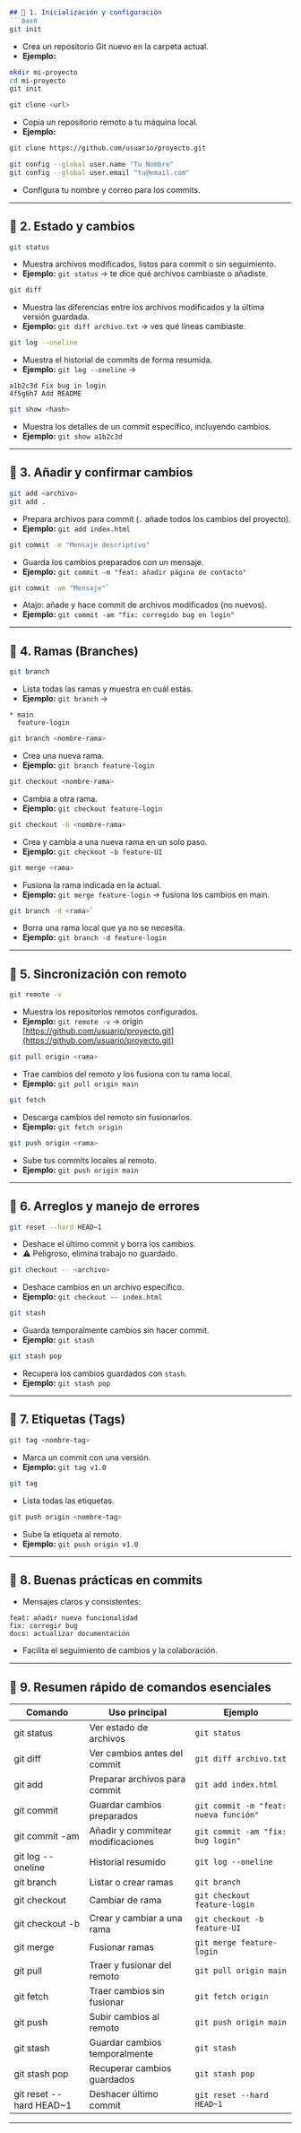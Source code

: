 
````markdown


## 🔹 1. Inicialización y configuración
```bash
git init
````

* Crea un repositorio Git nuevo en la carpeta actual.
* **Ejemplo:**

```bash
mkdir mi-proyecto
cd mi-proyecto
git init
```

```bash
git clone <url>
```

* Copia un repositorio remoto a tu máquina local.
* **Ejemplo:**

```bash
git clone https://github.com/usuario/proyecto.git
```

```bash
git config --global user.name "Tu Nombre"
git config --global user.email "tu@email.com"
```

* Configura tu nombre y correo para los commits.

---

## 🔹 2. Estado y cambios

```bash
git status
```

* Muestra archivos modificados, listos para commit o sin seguimiento.
* **Ejemplo:** `git status` → te dice qué archivos cambiaste o añadiste.

```bash
git diff
```

* Muestra las diferencias entre los archivos modificados y la última versión guardada.
* **Ejemplo:** `git diff archivo.txt` → ves qué líneas cambiaste.

```bash
git log --oneline
```

* Muestra el historial de commits de forma resumida.
* **Ejemplo:** `git log --oneline` →

```
a1b2c3d Fix bug in login
4f5g6h7 Add README
```

```bash
git show <hash>
```

* Muestra los detalles de un commit específico, incluyendo cambios.
* **Ejemplo:** `git show a1b2c3d`

---

## 🔹 3. Añadir y confirmar cambios

```bash
git add <archivo>
git add .
```

* Prepara archivos para commit (`.` añade todos los cambios del proyecto).
* **Ejemplo:** `git add index.html`

```bash
git commit -m "Mensaje descriptivo"
```

* Guarda los cambios preparados con un mensaje.
* **Ejemplo:** `git commit -m "feat: añadir página de contacto"`

```bash
git commit -am "Mensaje"`
```

* Atajo: añade y hace commit de archivos modificados (no nuevos).
* **Ejemplo:** `git commit -am "fix: corregido bug en login"`

---

## 🔹 4. Ramas (Branches)

```bash
git branch
```

* Lista todas las ramas y muestra en cuál estás.
* **Ejemplo:** `git branch` →

```
* main
  feature-login
```

```bash
git branch <nombre-rama>
```

* Crea una nueva rama.
* **Ejemplo:** `git branch feature-login`

```bash
git checkout <nombre-rama>
```

* Cambia a otra rama.
* **Ejemplo:** `git checkout feature-login`

```bash
git checkout -b <nombre-rama>
```

* Crea y cambia a una nueva rama en un solo paso.
* **Ejemplo:** `git checkout -b feature-UI`

```bash
git merge <rama>
```

* Fusiona la rama indicada en la actual.
* **Ejemplo:** `git merge feature-login` → fusiona los cambios en main.

```bash
git branch -d <rama>`
```

* Borra una rama local que ya no se necesita.
* **Ejemplo:** `git branch -d feature-login`

---

## 🔹 5. Sincronización con remoto

```bash
git remote -v
```

* Muestra los repositorios remotos configurados.
* **Ejemplo:** `git remote -v` → origin [https://github.com/usuario/proyecto.git](https://github.com/usuario/proyecto.git)

```bash
git pull origin <rama>
```

* Trae cambios del remoto y los fusiona con tu rama local.
* **Ejemplo:** `git pull origin main`

```bash
git fetch
```

* Descarga cambios del remoto sin fusionarlos.
* **Ejemplo:** `git fetch origin`

```bash
git push origin <rama>
```

* Sube tus commits locales al remoto.
* **Ejemplo:** `git push origin main`

---

## 🔹 6. Arreglos y manejo de errores

```bash
git reset --hard HEAD~1
```

* Deshace el último commit y borra los cambios.
* ⚠️ Peligroso, elimina trabajo no guardado.

```bash
git checkout -- <archivo>
```

* Deshace cambios en un archivo específico.
* **Ejemplo:** `git checkout -- index.html`

```bash
git stash
```

* Guarda temporalmente cambios sin hacer commit.
* **Ejemplo:** `git stash`

```bash
git stash pop
```

* Recupera los cambios guardados con `stash`.
* **Ejemplo:** `git stash pop`

---

## 🔹 7. Etiquetas (Tags)

```bash
git tag <nombre-tag>
```

* Marca un commit con una versión.
* **Ejemplo:** `git tag v1.0`

```bash
git tag
```

* Lista todas las etiquetas.

```bash
git push origin <nombre-tag>
```

* Sube la etiqueta al remoto.
* **Ejemplo:** `git push origin v1.0`

---

## 🔹 8. Buenas prácticas en commits

* Mensajes claros y consistentes:

```text
feat: añadir nueva funcionalidad
fix: corregir bug
docs: actualizar documentación
```

* Facilita el seguimiento de cambios y la colaboración.

---

## 🔹 9. Resumen rápido de comandos esenciales

| Comando                  | Uso principal                     | Ejemplo                               |
| ------------------------ | --------------------------------- | ------------------------------------- |
| git status               | Ver estado de archivos            | `git status`                          |
| git diff                 | Ver cambios antes del commit      | `git diff archivo.txt`                |
| git add                  | Preparar archivos para commit     | `git add index.html`                  |
| git commit               | Guardar cambios preparados        | `git commit -m "feat: nueva función"` |
| git commit -am           | Añadir y commitear modificaciones | `git commit -am "fix: bug login"`     |
| git log --oneline        | Historial resumido                | `git log --oneline`                   |
| git branch               | Listar o crear ramas              | `git branch`                          |
| git checkout             | Cambiar de rama                   | `git checkout feature-login`          |
| git checkout -b          | Crear y cambiar a una rama        | `git checkout -b feature-UI`          |
| git merge                | Fusionar ramas                    | `git merge feature-login`             |
| git pull                 | Traer y fusionar del remoto       | `git pull origin main`                |
| git fetch                | Traer cambios sin fusionar        | `git fetch origin`                    |
| git push                 | Subir cambios al remoto           | `git push origin main`                |
| git stash                | Guardar cambios temporalmente     | `git stash`                           |
| git stash pop            | Recuperar cambios guardados       | `git stash pop`                       |
| git reset --hard HEAD\~1 | Deshacer último commit            | `git reset --hard HEAD~1`             |

---


```
